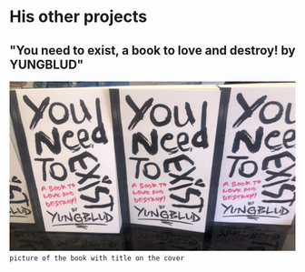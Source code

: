 # His other projects 
## "You need to exist, a book to love and destroy! by YUNGBLUD" 

![Alt text](../pic/photo.jpg) `picture of the book with title on the cover`
